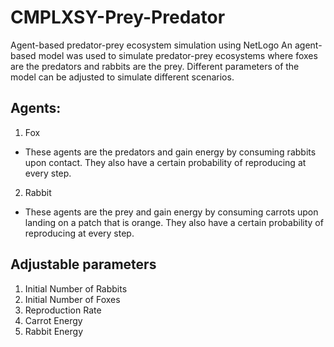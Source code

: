 # CMPLXSY-Prey-Predator
Agent-based predator-prey ecosystem simulation using NetLogo
An agent-based model was used to simulate predator-prey ecosystems where foxes are the predators and rabbits are the prey. Different parameters of the model can be adjusted to simulate different scenarios. 

## Agents:
1. Fox
- These agents are the predators and gain energy by consuming rabbits upon contact. They also have a certain probability of reproducing at every step.
2. Rabbit
- These agents are the prey and gain energy by consuming carrots upon landing on a patch that is orange. They also have a certain probability of reproducing at every step.


## Adjustable parameters
1. Initial Number of Rabbits
2. Initial Number of Foxes
3. Reproduction Rate
4. Carrot Energy
5. Rabbit Energy

